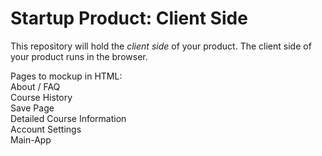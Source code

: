 # Startup Product: Client Side

This repository will hold the *client side* of your product. The client
side of your product runs in the browser.


Pages to mockup in HTML:  
  About / FAQ  
  Course History  
  Save Page  
  Detailed Course Information  
  Account Settings  
  Main-App  

